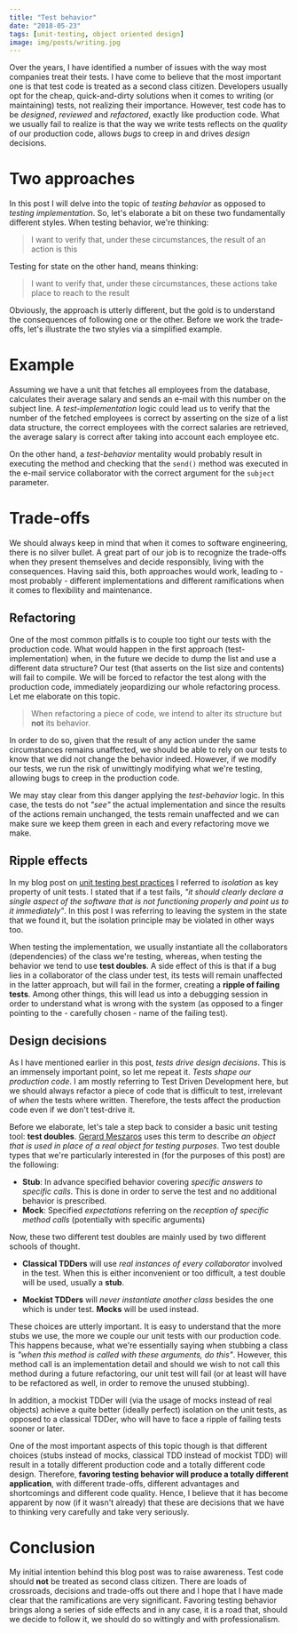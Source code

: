 ```yaml
---
title: "Test behavior"
date: "2018-05-23"
tags: [unit-testing, object oriented design]
image: img/posts/writing.jpg
---
```


Over the years, I have identified a number of issues with the way most companies treat their tests. I have come to believe that the most important one is that test code is treated as a second class citizen. Developers usually opt for the cheap, quick-and-dirty solutions when it comes to writing (or maintaining) tests, not realizing their importance. However, test code has to be *designed*, *reviewed* and *refactored*, exactly like production code. What we usually fail to realize is that the way we write tests reflects on the *quality* of our production code, allows *bugs* to creep in and drives *design* decisions.

# Two approaches

In this post I will delve into the topic of *testing behavior* as opposed to *testing implementation*. So, let's elaborate a bit on these two fundamentally different styles. When testing behavior, we're thinking:

> I want to verify that, under these circumstances, the result of an action is this

Testing for state on the other hand, means thinking:

> I want to verify that, under these circumstances, these actions take place to reach to the result

Obviously, the approach is utterly different, but the gold is to understand the consequences of following one or the other. Before we work the trade-offs, let's illustrate the two styles via a simplified example.

# Example

Assuming we have a unit that fetches all employees from the database, calculates their average salary and sends an e-mail with this number on the subject line. A *test-implementation* logic could lead us to verify that the number of the fetched employees is correct by asserting on the size of a list data structure, the correct employees with the correct salaries are retrieved, the average salary is correct after taking into account each employee etc.

On the other hand, a *test-behavior* mentality would probably result in executing the method and checking that the `send()` method was executed in the e-mail service collaborator with the correct argument for the `subject` parameter.

# Trade-offs

We should always keep in mind that when it comes to software engineering, there is no silver bullet. A great part of our job is to recognize the trade-offs when they present themselves and decide responsibly, living with the consequences. Having said this, both approaches would work, leading to - most probably - different implementations and different ramifications when it comes to flexibility and maintenance.

## Refactoring

One of the most common pitfalls is to couple too tight our tests with the production code. What would happen in the first approach (test-implementation) when, in the future we decide to dump the list and use a different data structure? Our test (that asserts on the list size and contents) will fail to compile. We will be forced to refactor the test along with the production code, immediately jeopardizing our whole refactoring process. Let me elaborate on this topic.

> When refactoring a piece of code, we intend to alter its structure but **not** its behavior.

In order to do so, given that the result of any action under the same circumstances remains unaffected, we should be able to rely on our tests to know that we did not change the behavior indeed. However, if we modify our tests, we run the risk of unwittingly modifying what we're testing, allowing bugs to creep in the production code.

We may stay clear from this danger applying the *test-behavior* logic. In this case, the tests do not *"see"* the actual implementation and since the results of the actions remain unchanged, the tests remain unaffected and we can make sure we keep them green in each and every refactoring move we make.

## Ripple effects

In my blog post on [unit testing best practices](https://nvoulgaris.com/unit-testing-best-practices) I referred to *isolation* as key property of unit tests. I stated that if a test fails, *"it should clearly declare a single aspect of the software that is not functioning properly and point us to it immediately"*. In this post I was referring to leaving the system in the state that we found it, but the isolation principle may be violated in other ways too.

When testing the implementation, we usually instantiate all the collaborators (dependencies) of the class we're testing, whereas, when testing the behavior we tend to use **test doubles**. A side effect of this is that if a bug lies in a collaborator of the class under test, its tests will remain unaffected in the latter approach, but will fail in the former, creating a **ripple of failing tests**. Among other things, this will lead us into a debugging session in order to understand what is wrong with the system (as opposed to a finger pointing to the - carefully chosen - name of the failing test).

## Design decisions

As I have mentioned earlier in this post, *tests drive design decisions*. This is an immensely important point, so let me repeat it. *Tests shape our production code*. I am mostly referring to Test Driven Development here, but we should always refactor a piece of code that is difficult to test, irrelevant of *when* the tests where written. Therefore, the tests affect the production code even if we don't test-drive it.

Before we elaborate, let's tale a step back to consider a basic unit testing tool: **test doubles**. [Gerard Meszaros](https://www.goodreads.com/author/show/193408.Gerard_Meszaros) uses this term to describe *an object that is used in place of a real object for testing purposes*. Two test double types that we're particularly interested in (for the purposes of this post) are the following:

 * **Stub**: In advance specified behavior covering *specific answers to specific calls*. This is done in order to serve the test and no additional behavior is prescribed.
 * **Mock**: Specified *expectations* referring on the *reception of specific method calls* (potentially with specific arguments)

Now, these two different test doubles are mainly used by two different schools of thought.

 * **Classical TDDers** will use *real instances of every collaborator* involved in the test. When this is either inconvenient or too difficult, a test double will be used, usually a **stub**.

 * **Mockist TDDers** will *never instantiate another class* besides the one which is under test. **Mocks** will be used instead.

These choices are utterly important. It is easy to understand that the more stubs we use, the more we couple our unit tests with our production code. This happens because, what we're essentially saying when stubbing a class is *"when this method is called with these arguments, do this"*. However, this method call is an implementation detail and should we wish to not call this method during a future refactoring, our unit test will fail (or at least will have to be refactored as well, in order to remove the unused stubbing).

In addition, a mockist TDDer will (via the usage of mocks instead of real objects) achieve a quite better (ideally perfect) isolation on the unit tests, as opposed to a classical TDDer, who will have to face a ripple of failing tests sooner or later.

One of the most important aspects of this topic though is that different choices (stubs instead of mocks, classical TDD instead of mockist TDD) will result in a totally different production code and a totally different code design. Therefore, **favoring testing behavior will produce a totally different application**, with different trade-offs, different advantages and shortcomings and different code quality. Hence, I believe that it has become apparent by now (if it wasn't already) that these are decisions that we have to thinking very carefully and take very seriously.

# Conclusion

My initial intention behind this blog post was to raise awareness. Test code should **not** be treated as second class citizen. There are loads of crossroads, decisions and trade-offs out there and I hope that I have made clear that the ramifications are very significant. Favoring testing behavior brings along a series of side effects and in any case, it is a road that, should we decide to follow it, we should do so wittingly and with professionalism.
